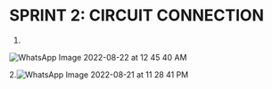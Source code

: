 # SPRINT 2: CIRCUIT CONNECTION  
1. 
![WhatsApp Image 2022-08-22 at 12 45 40 AM](https://user-images.githubusercontent.com/105410447/186070906-4537044c-c550-457a-bd27-1aeff00c0656.jpeg)



2.![WhatsApp Image 2022-08-21 at 11 28 41 PM](https://user-images.githubusercontent.com/105410447/186070820-30e0daec-f065-4e04-8aeb-ac9fe466acb7.jpeg)

